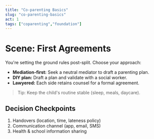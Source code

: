 ```yaml
---
title: "Co-parenting Basics"
slug: "co-parenting-basics"
act: 1
tags: ["coparenting","foundation"]
---
```


# Scene: First Agreements
You're setting the ground rules post-split. Choose your approach:

- **Mediation-first:** Seek a neutral mediator to draft a parenting plan.
- **DIY plan:** Draft a plan and validate with a social worker.
- **Lawyered:** Each side retains counsel for a formal agreement.

> Tip: Keep the child's routine stable (sleep, meals, daycare).

## Decision Checkpoints
1. Handovers (location, time, lateness policy)
2. Communication channel (app, email, SMS)
3. Health & school information sharing
